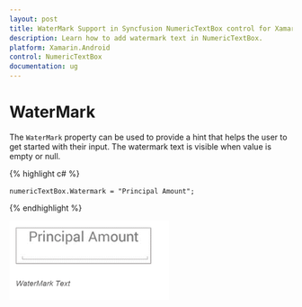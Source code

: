 ```yaml
---
layout: post
title: WaterMark Support in Syncfusion NumericTextBox control for Xamarin.Android
description: Learn how to add watermark text in NumericTextBox.
platform: Xamarin.Android
control: NumericTextBox
documentation: ug
---
```

# WaterMark

The `WaterMark` property can be used to provide a hint that helps the user to get started with their input. The watermark text is visible when value is empty or null.

{% highlight c# %}

	numericTextBox.Watermark = "Principal Amount";
	
{% endhighlight %}


![](images/WaterMark.png)
